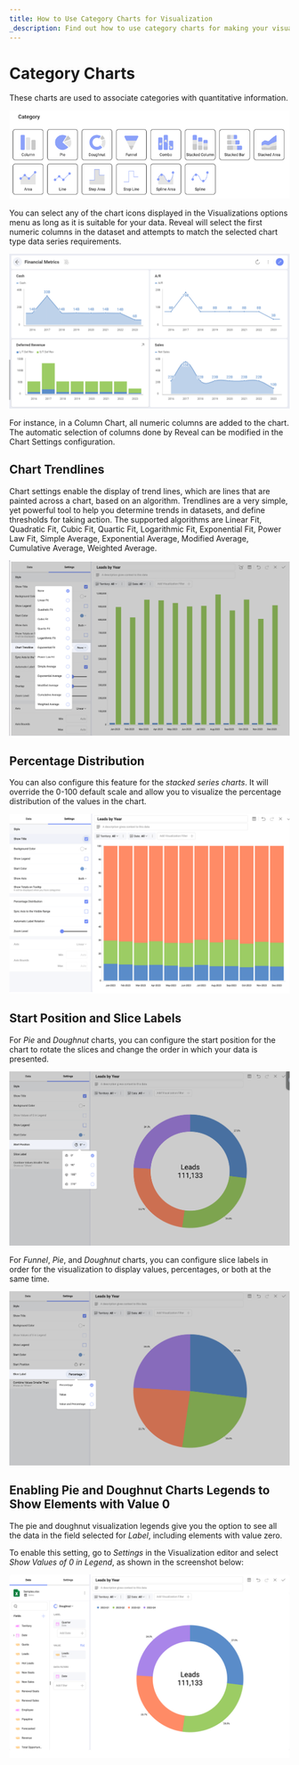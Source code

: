 ```yaml
---
title: How to Use Category Charts for Visualization
_description: Find out how to use category charts for making your visualizations truly remarkable.
---
```


# Category Charts

These charts are used to associate categories with quantitative
information.

![Category charts variations](images/category-charts-list.png)

You can select any of the chart icons displayed in the Visualizations
options menu as long as it is suitable for your data. Reveal will select
the first numeric columns in the dataset and attempts to match the
selected chart type data series requirements.

![Various charts visualizations in a dashboard](../images/various-charts-example.png)

For instance, in a Column Chart, all numeric columns are added to the
chart. The automatic selection of columns done by Reveal can be modified
in the Chart Settings configuration.

## Chart Trendlines

Chart settings enable the display of trend lines, which are lines that
are painted across a chart, based on an algorithm. Trendlines are a very
simple, yet powerful tool to help you determine trends in datasets, and
define thresholds for taking action. The supported algorithms are Linear
Fit, Quadratic Fit, Cubic Fit, Quartic Fit, Logarithmic Fit, Exponential
Fit, Power Law Fit, Simple Average, Exponential Average, Modified
Average, Cumulative Average, Weighted Average.

![Chart trendline options](images/chart-trendline-option.png)

## Percentage Distribution

You can also configure this feature for the *stacked series charts*. It
will override the 0-100 default scale and allow you to visualize the
percentage distribution of the values in the chart.

![Pivot editor view stacked percentage distribution setting](images/percentage-distribution-option-stacked-series-charts.png)

## Start Position and Slice Labels

For *Pie* and *Doughnut* charts, you can configure the start position
for the chart to rotate the slices and change the order in which your
data is presented.

![Start position setting while using a doughnut chart](images/start-position-setting-doughnut-chart-example.png)

For *Funnel*, *Pie*, and *Doughnut* charts, you can configure slice
labels in order for the visualization to display values, percentages, or
both at the same time.

![Pivot editor slice labels setting](images/slice-label-setting-doughnut-chart-example.png)

## Enabling Pie and Doughnut Charts Legends to Show Elements with Value 0

The pie and doughnut visualization legends give you the option to see
all the data in the field selected for *Label*, including elements with
value zero.

To enable this setting, go to *Settings* in the Visualization editor and
select *Show Values of 0 in Legend*, as shown in the screenshot below:

![Enabling the legend setting in the visualization editor](images/pie-chart-example-legends-value-zero-setting.png)

